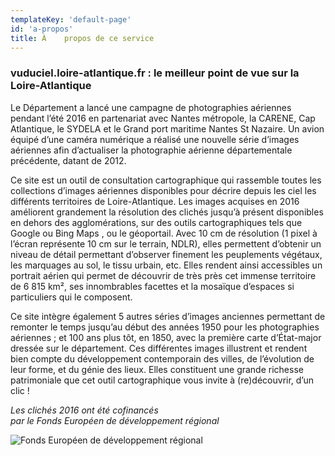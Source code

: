 ```yaml
---
templateKey: 'default-page'
id: 'a-propos'
title: À	propos de ce service
---
```

### vuduciel.loire-atlantique.fr : le meilleur point de vue sur la Loire-Atlantique
Le Département a lancé une campagne de photographies aériennes pendant l’été 2016 en partenariat avec Nantes métropole, la CARENE, Cap Atlantique, le SYDELA et le Grand port maritime Nantes St Nazaire. Un avion équipé d’une caméra numérique a réalisé une nouvelle série d’images aériennes afin d’actualiser la photographie aérienne départementale précédente, datant de 2012.

Ce site est un outil de consultation cartographique qui rassemble toutes les collections d’images aériennes disponibles pour décrire depuis les ciel les différents territoires de Loire-Atlantique. Les images acquises en 2016 améliorent grandement la résolution des clichés jusqu’à présent disponibles en dehors des agglomérations, sur des outils cartographiques tels que Google ou Bing Maps , ou le géoportail. Avec 10 cm de résolution (1 pixel à l’écran représente 10 cm sur le terrain, NDLR), elles permettent d’obtenir un niveau de détail permettant d’observer finement les peuplements végétaux, les marquages au sol, le tissu urbain, etc. Elles rendent ainsi accessibles un portrait aérien qui permet de découvrir de très près cet immense territoire de 6 815 km², ses innombrables facettes et la mosaïque d’espaces si particuliers qui le composent.

Ce site intègre également 5 autres séries d’images anciennes permettant de remonter le temps jusqu’au début des années 1950 pour les photographies aériennes ; et 100 ans plus tôt, en 1850, avec la première carte d’État-major dressée sur le département. Ces différentes images illustrent et rendent bien compte du développement contemporain des villes, de l’évolution de leur forme, et du génie des lieux. Elles constituent une grande richesse patrimoniale que cet outil cartographique vous invite à (re)découvrir, d’un clic !

*Les clichés 2016 ont été cofinancés*  
*par le Fonds Européen de développement régional*

![Fonds Européen de développement régional](/img/europe-feder250.png)
